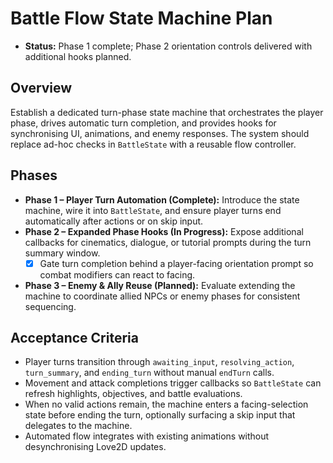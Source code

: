 # Battle Flow State Machine Plan

- **Status:** Phase 1 complete; Phase 2 orientation controls delivered with additional hooks planned.

## Overview
Establish a dedicated turn-phase state machine that orchestrates the player phase, drives automatic turn completion, and provides hooks for synchronising UI, animations, and enemy responses. The system should replace ad-hoc checks in `BattleState` with a reusable flow controller.

## Phases
- **Phase 1 – Player Turn Automation (Complete):** Introduce the state machine, wire it into `BattleState`, and ensure player turns end automatically after actions or on skip input.
- **Phase 2 – Expanded Phase Hooks (In Progress):** Expose additional callbacks for cinematics, dialogue, or tutorial prompts during the turn summary window.
    - [x] Gate turn completion behind a player-facing orientation prompt so combat modifiers can react to facing.
- **Phase 3 – Enemy & Ally Reuse (Planned):** Evaluate extending the machine to coordinate allied NPCs or enemy phases for consistent sequencing.

## Acceptance Criteria
- Player turns transition through `awaiting_input`, `resolving_action`, `turn_summary`, and `ending_turn` without manual `endTurn` calls.
- Movement and attack completions trigger callbacks so `BattleState` can refresh highlights, objectives, and battle evaluations.
- When no valid actions remain, the machine enters a facing-selection state before ending the turn, optionally surfacing a skip input that delegates to the machine.
- Automated flow integrates with existing animations without desynchronising Love2D updates.
